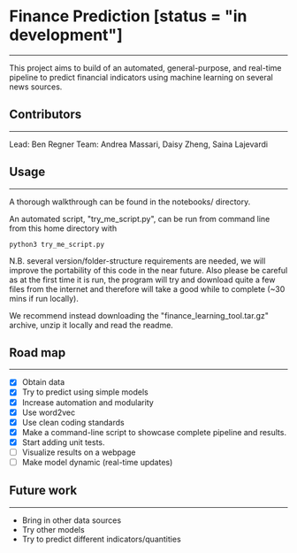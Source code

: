 # Finance Prediction [status = "in development"]
----
This project aims to build of an automated, general-purpose, and real-time pipeline to predict financial indicators using machine learning on several news sources.

## Contributors
---
Lead: Ben Regner 
Team: Andrea Massari, Daisy Zheng, Saina Lajevardi

## Usage
---
A thorough walkthrough can be found in the notebooks/ directory.

An automated script, "try_me_script.py", can be run from command line from this home directory with 
```
python3 try_me_script.py
```
N.B. several version/folder-structure requirements are needed, we will improve the portability of this code in the near future.
Also please be careful as at the first time it is run, the program will try and download quite a few files from the internet and therefore will take a good while to complete (~30 mins if run locally).

We recommend instead downloading the "finance_learning_tool.tar.gz" archive, unzip it locally and read the readme.

## Road map
---
- [x] Obtain data
- [x] Try to predict using simple models
- [x] Increase automation and modularity
- [x] Use word2vec
- [x] Use clean coding standards
- [x] Make a command-line script to showcase complete pipeline and results.
- [x] Start adding unit tests.
- [ ] Visualize results on a webpage
- [ ] Make model dynamic (real-time updates)

## Future work
---
- Bring in other data sources
- Try other models
- Try to predict different indicators/quantities


